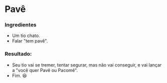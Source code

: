 # Pavê

### Ingredientes

- Um tio chato.
- Falar "tem pavê".

### Resultado:

- Seu tio vai se tremer, tentar segurar, mas não vai conseguir, e vai lançar a "você quer Pavê ou Pacomê".
- Fim. :laughing: